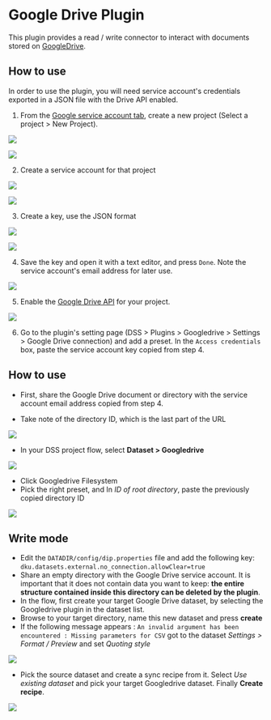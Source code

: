 # Google Drive Plugin

This plugin provides a read / write connector to interact with documents stored on [GoogleDrive](https://drive.google.com).

## How to use

In order to use the plugin, you will need service account's credentials exported in a JSON file with the Drive API enabled.

1. From the [Google service account tab](https://console.developers.google.com/iam-admin/serviceaccounts), create a new project (Select a project > New Project).

![](img/googledrive-create-project-1.png)

![](img/googledrive-create-project-2.png)

2. Create a service account for that project

![](img/googledrive-create-service-account-1.png)

![](img/googledrive-create-service-account-2.png)

3. Create a key, use the JSON format

![](img/googledrive-create-key-1.png)

![](img/googledrive-create-key-2.png)

4. Save the key and open it with a text editor, and press `Done`. Note the service account's email address for later use.

![](img/googledrive-email.png)

5. Enable the [Google Drive API](https://console.developers.google.com/apis/library/drive.googleapis.com) for your project.

![](img/googledrive-enable-api.png)

6. Go to the plugin's setting page (DSS > Plugins > Googledrive > Settings > Google Drive connection) and add a preset. In the `Access credentials` box, paste the service account key copied from step 4.

## How to use

- First, share the Google Drive document or directory with the service account email address copied from step 4.

- Take note of the directory ID, which is the last part of the URL

![](img/googledrive-url.png)

- In your DSS project flow, select **Dataset > Googledrive**

![](img/dss-dataset.png)

- Click Googledrive Filesystem
- Pick the right preset, and In *ID of root directory*, paste the previously copied directory ID

![](img/dss-setup-dataset.png)

## Write mode

- Edit the `DATADIR/config/dip.properties` file and add the following key: `dku.datasets.external.no_connection.allowClear=true`
- Share an empty directory with the Google Drive service account. It is important that it does not contain data you want to keep: **the entire structure contained inside this directory can be deleted by the plugin**.
- In the flow, first create your target Google Drive dataset, by selecting the Googledrive plugin in the dataset list.
- Browse to your target directory, name this new dataset and press **create**
- If the following message appears : `An invalid argument has been encountered : Missing parameters for CSV` got to the dataset *Settings > Format / Preview* and set *Quoting style*

![](img/set_quoting_style.png)

- Pick the source dataset and create a sync recipe from it. Select *Use existing dataset* and pick your target Googledrive dataset. Finally **Create recipe**.

![](img/create_sync.png)
